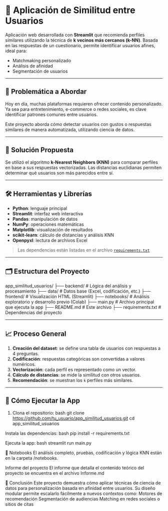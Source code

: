# 🧠 Aplicación de Similitud entre Usuarios

Aplicación web desarrollada con **Streamlit** que recomienda perfiles similares utilizando la técnica de **k vecinos más cercanos (k-NN)**. Basada en las respuestas de un cuestionario, permite identificar usuarios afines, ideal para:

- Matchmaking personalizado
- Análisis de afinidad
- Segmentación de usuarios

---

## 🧩 Problemática a Abordar

Hoy en día, muchas plataformas requieren ofrecer contenido personalizado. Ya sea para entretenimiento, e-commerce o redes sociales, es clave identificar patrones comunes entre usuarios.

Este proyecto aborda cómo detectar usuarios con gustos o respuestas similares de manera automatizada, utilizando ciencia de datos.

---

## 🚀 Solución Propuesta

Se utilizó el algoritmo **k-Nearest Neighbors (KNN)** para comparar perfiles en base a sus respuestas vectorizadas. Las distancias euclidianas permiten determinar qué usuarios son más parecidos entre sí.

---

## 🛠️ Herramientas y Librerías

- **Python**: lenguaje principal
- **Streamlit**: interfaz web interactiva
- **Pandas**: manipulación de datos
- **NumPy**: operaciones matemáticas
- **Matplotlib**: visualización de resultados
- **scikit-learn**: cálculo de distancias y análisis KNN
- **Openpyxl**: lectura de archivos Excel

> Las dependencias están listadas en el archivo [`requirements.txt`](./requirements.txt)

---

## 🗂️ Estructura del Proyecto

app_similitud_usuarios/
├── backend/ # Lógica del análisis y procesamiento
├── data/ # Datos base (Excel, codificación, etc.)
├── frontend/ # Visualización HTML (Streamlit)
├── notebooks/ # Análisis exploratorio y desarrollo previo (Colab)
├── main.py # Archivo principal que ejecuta la app
├── README.md # Este archivo
├── requirements.txt # Dependencias del proyecto

---

## 📈 Proceso General

1. **Creación del dataset**: se define una tabla de usuarios con respuestas a 4 preguntas.
2. **Codificación**: respuestas categóricas son convertidas a valores numéricos.
3. **Vectorización**: cada perfil es representado como un vector.
4. **Cálculo de distancias**: se mide la similitud con otros usuarios.
5. **Recomendación**: se muestran los `k` perfiles más similares.

---

## 🧪 Cómo Ejecutar la App

1. Clona el repositorio:
bash
git clone https://github.com/tu_usuario/app_similitud_usuarios.git
cd app_similitud_usuarios

Instala las dependencias:
bash
pip install -r requirements.txt

Ejecuta la app:
bash
streamlit run main.py

📓 Notebooks
El análisis completo, pruebas, codificación y lógica KNN están en la carpeta /notebooks.

Informe del proyecto
El informe que detalla el contenido teórico del proyecto se encuentra en el archivo Informe.md

🏁 Conclusión
Este proyecto demuestra cómo aplicar técnicas de ciencia de datos para personalización basada en afinidad entre usuarios. Su diseño modular permite escalarlo fácilmente a nuevos contextos como:
Motores de recomendación
Segmentación de audiencias
Matching en redes sociales o sitios de citas
